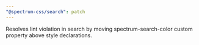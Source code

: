 ```yaml
---
"@spectrum-css/search": patch
---
```


Resolves lint violation in search by moving spectrum-search-color custom property above style declarations.

